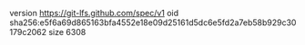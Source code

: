 version https://git-lfs.github.com/spec/v1
oid sha256:e5f6a69d865163bfa4552e18e09d25161d5dc6e5fd2a7eb58b929c30179c2062
size 6308
